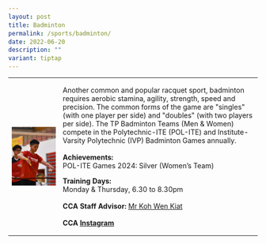 ```yaml
---
layout: post
title: Badminton
permalink: /sports/badminton/
date: 2022-06-20
description: ""
variant: tiptap
---
```

<table style="minWidth: 50px">
<colgroup>
<col>
<col>
</colgroup>
<tbody>
<tr>
<td rowspan="1" colspan="1">
<div class="isomer-image-wrapper">
<img style="display:block;margin-left:auto;margin-right:auto;" height="auto" width="100%" alt="Badminton" src="/images/Sports/BADMINTON.png">
</div>
</td>
<td rowspan="1" colspan="1">
<p>Another common and popular racquet sport, badminton requires aerobic stamina,
agility, strength, speed and precision. The common forms of the game are
"singles" (with one player per side) and "doubles" (with two players per
side). The TP Badminton Teams (Men &amp; Women) compete in the Polytechnic-ITE
(POL-ITE) and Institute-Varsity Polytechnic (IVP) Badminton Games annually.
<br>
<br><strong>Achievements:</strong>
<br>POL-ITE Games 2024: Silver (Women’s Team)
<br>
</p>
<p><strong>Training Days:</strong>
<br>Monday &amp; Thursday, 6.30 to 8.30pm
<br>
<br><strong>CCA Staff Advisor:</strong>  <a href="mailto:Koh_Wen_Kiat@tp.edu.sg" rel="noopener noreferrer nofollow" target="_blank">Mr Koh Wen Kiat</a>
<br>
<br><strong>CCA <a href="https://www.instagram.com/tpbadminton/" rel="noopener noreferrer nofollow" target="_blank">Instagram</a></strong>
</p>
</td>
</tr>
</tbody>
</table>
<p></p>